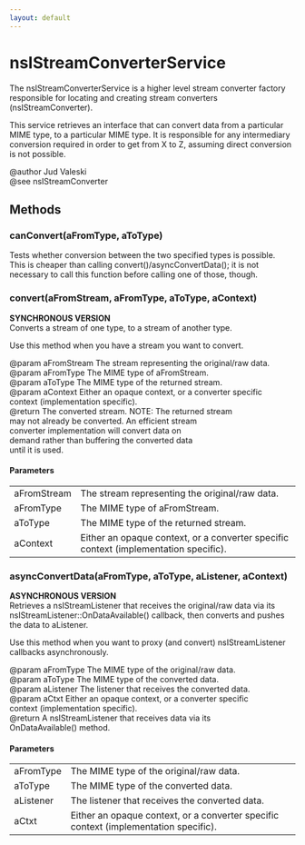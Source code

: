 ```yaml
---
layout: default
---
```


# nsIStreamConverterService #
  
The nsIStreamConverterService is a higher level stream converter factory  
responsible for locating and creating stream converters  
(nsIStreamConverter).  
  
This service retrieves an interface that can convert data from a particular  
MIME type, to a particular MIME type. It is responsible for any intermediary  
conversion required in order to get from X to Z, assuming direct conversion  
is not possible.  
  
@author Jud Valeski  
@see nsIStreamConverter  
  

## Methods ##

### canConvert(aFromType, aToType) ###
  
Tests whether conversion between the two specified types is possible.  
This is cheaper than calling convert()/asyncConvertData(); it is not  
necessary to call this function before calling one of those, though.  
  

### convert(aFromStream, aFromType, aToType, aContext) ###
  
<b>SYNCHRONOUS VERSION</b>  
Converts a stream of one type, to a stream of another type.  
  
Use this method when you have a stream you want to convert.  
  
@param aFromStream   The stream representing the original/raw data.  
@param aFromType     The MIME type of aFromStream.  
@param aToType       The MIME type of the returned stream.  
@param aContext      Either an opaque context, or a converter specific  
                     context (implementation specific).  
@return              The converted stream. NOTE: The returned stream  
                     may not already be converted. An efficient stream  
                     converter implementation will convert data on  
                     demand rather than buffering the converted data  
                     until it is used.  
  

#### Parameters ####

<table>

<tr>
<td>aFromStream</td>
<td>The stream representing the original/raw data.  
</td>
</tr>

<tr>
<td>aFromType</td>
<td>The MIME type of aFromStream.  
</td>
</tr>

<tr>
<td>aToType</td>
<td>The MIME type of the returned stream.  
</td>
</tr>

<tr>
<td>aContext</td>
<td>Either an opaque context, or a converter specific  
                     context (implementation specific).  
</td>
</tr>

</table>

### asyncConvertData(aFromType, aToType, aListener, aContext) ###
  
<b>ASYNCHRONOUS VERSION</b>  
Retrieves a nsIStreamListener that receives the original/raw data via its  
nsIStreamListener::OnDataAvailable() callback, then converts and pushes   
the data to aListener.  
  
Use this method when you want to proxy (and convert) nsIStreamListener  
callbacks asynchronously.  
  
@param aFromType     The MIME type of the original/raw data.  
@param aToType       The MIME type of the converted data.  
@param aListener     The listener that receives the converted data.  
@param aCtxt         Either an opaque context, or a converter specific  
                     context (implementation specific).  
@return              A nsIStreamListener that receives data via its  
                     OnDataAvailable() method.  
  

#### Parameters ####

<table>

<tr>
<td>aFromType</td>
<td>The MIME type of the original/raw data.  
</td>
</tr>

<tr>
<td>aToType</td>
<td>The MIME type of the converted data.  
</td>
</tr>

<tr>
<td>aListener</td>
<td>The listener that receives the converted data.  
</td>
</tr>

<tr>
<td>aCtxt</td>
<td>Either an opaque context, or a converter specific  
                     context (implementation specific).  
</td>
</tr>

</table>
